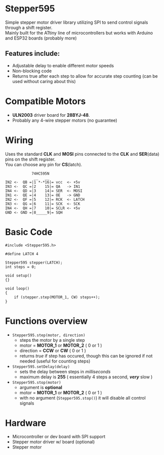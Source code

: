 # Stepper595

Simple stepper motor driver library utilizing SPI to send control signals through a shift register.\
Mainly built for the ATtiny line of microcontrollers but works with Arduino and ESP32 boards (probably more)

## Features include:
- Adjustable delay to enable different motor speeds
- Non-blocking code
- Returns true after each step to allow for accurate step counting (can be used without caring about this)

# Compatible Motors
- **ULN2003** driver board for **28BYJ-48**.
- Probably any 4-wire stepper motors (no guarantee)

# Wiring
Uses the standard **CLK** and **MOSI** pins connected to the **CLK** and **SER**(data) pins on the shift register.\
You can choose any pin for **CS**(latch).
```
            74HC595N
             __   __
IN2 <-  QB =|1 *-*16|= vcc  <- +5v
IN3 <-  QC =|2    15|= QA   -> IN1
IN4 <-  QD =|3    14|= SER  <- MOSI
IN1 <-  QE =|4    13|= OE   -> GND
IN2 <-  QF =|5    12|= RCK  <- LATCH
IN3 <-  QG =|6    11|= SCK  <- SCK
IN4 <-  QH =|7    10|= SCLR <- +5v
GND <- GND =|8_____9|= SQH
```

# Basic Code

```
#include <Stepper595.h>

#define LATCH 4

Stepper595 stepper(LATCH);
int steps = 0;

void setup()
{}

void loop()
{
    if (stepper.step(MOTOR_1, CW) steps++);
}
```

# Functions overview
- `Stepper595.step(motor, direction)`
    - steps the motor by a single step
    - motor = **MOTOR_1** or **MOTOR_2** ( 0 or 1 )
    - direction = **CCW** or **CW** ( 0 or 1 )
    - returns *true* if step has occured, though this can be ignored if not needed (useful for counting steps)
- `Stepper595.setDelay(delay)`
    - sets the delay between steps in *milliseconds*
    - maximum delay is **255** ( essentially 4 steps a second, ***very*** slow )
- `Stepper595.stop(motor)`
    - argument is **optional**
    - motor = **MOTOR_1** or **MOTOR_2** ( 0 or 1 )
    - with no argument (`Stepper595.stop()`) it will disable all control signals

# Hardware
- Microcontroller or dev board with SPI support
- Stepper motor driver w/ board (optional)
- Stepper motor
